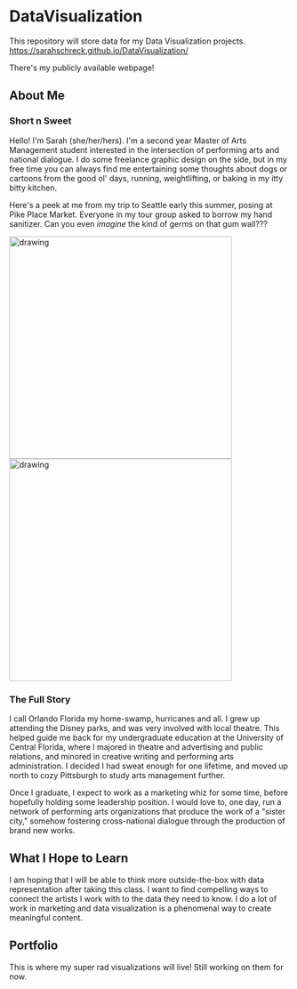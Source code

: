 # DataVisualization
This repository will store data for my Data Visualization projects.
https://sarahschreck.github.io/DataVisualization/

There's my publicly available webpage! 

## **About Me**
### Short n Sweet
Hello! I'm Sarah (she/her/hers). I'm a second year Master of Arts Management student interested in the intersection of performing arts and national dialogue. I do some freelance graphic design on the side, but in my free time you can always find me entertaining some thoughts about dogs or cartoons from the good ol' days, running, weightlifting, or baking in my itty bitty kitchen.

Here's a peek at me from my trip to Seattle early this summer, posing at Pike Place Market. Everyone in my tour group asked to borrow my hand sanitizer. Can you even *imagine* the kind of germs on that gum wall???

<img src="https://i.imgur.com/R6mSbuc.jpg" alt="drawing" width="400"/> <img src="https://i.imgur.com/hgxYKPk.jpg" alt="drawing" width="400"/>

### The Full Story
I call Orlando Florida my home-swamp, hurricanes and all. I grew up attending the Disney parks, and was very involved with local theatre. This helped guide me back for my undergraduate education at the University of Central Florida, where I majored in theatre and advertising and public relations, and minored in creative writing and performing arts administration. I decided I had sweat enough for one lifetime, and moved up north to cozy Pittsburgh to study arts management further.

Once I graduate, I expect to work as a marketing whiz for some time, before hopefully holding some leadership position. I would love to, one day, run a network of performing arts organizations that produce the work of a "sister city," somehow fostering cross-national dialogue through the production of brand new works.

## **What I Hope to Learn**
I am hoping that I will be able to think more outside-the-box with data representation after taking this class. I want to find compelling ways to connect the artists I work with to the data they need to know. I do a lot of work in marketing and data visualization is a phenomenal way to create meaningful content.

## **Portfolio**
This is where my super rad visualizations will live! Still working on them for now.

